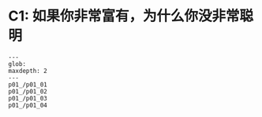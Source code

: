 # C1: 如果你非常富有，为什么你没非常聪明

```{toctree}
---
glob:
maxdepth: 2
---
p01_/p01_01
p01_/p01_02
p01_/p01_03
p01_/p01_04
```